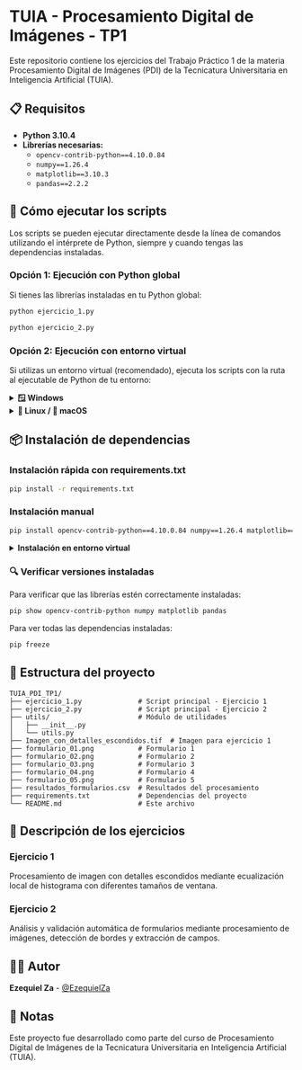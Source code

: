 # TUIA - Procesamiento Digital de Imágenes - TP1

Este repositorio contiene los ejercicios del Trabajo Práctico 1 de la materia Procesamiento Digital de Imágenes (PDI) de la Tecnicatura Universitaria en Inteligencia Artificial (TUIA).

## 📋 Requisitos

- **Python 3.10.4**
- **Librerías necesarias:**
  - `opencv-contrib-python==4.10.0.84`
  - `numpy==1.26.4`
  - `matplotlib==3.10.3`
  - `pandas==2.2.2`

## 🚀 Cómo ejecutar los scripts

Los scripts se pueden ejecutar directamente desde la línea de comandos utilizando el intérprete de Python, siempre y cuando tengas las dependencias instaladas.

### Opción 1: Ejecución con Python global

Si tienes las librerías instaladas en tu Python global:

```bash
python ejercicio_1.py
```

```bash
python ejercicio_2.py
```

### Opción 2: Ejecución con entorno virtual

Si utilizas un entorno virtual (recomendado), ejecuta los scripts con la ruta al ejecutable de Python de tu entorno:

<details>
<summary><b>🪟 Windows</b></summary>

```bash
# Sintaxis general
ruta\al\entorno\Scripts\python.exe ejercicio_1.py
ruta\al\entorno\Scripts\python.exe ejercicio_2.py
```

```bash
# Ejemplo con entorno llamado "venv"
.\venv\Scripts\python.exe ejercicio_1.py
.\venv\Scripts\python.exe ejercicio_2.py
```

</details>

<details>
<summary><b>🐧 Linux / 🍎 macOS</b></summary>

```bash
# Sintaxis general
ruta/al/entorno/bin/python ejercicio_1.py
ruta/al/entorno/bin/python ejercicio_2.py
```

```bash
# Ejemplo con entorno llamado "venv"
./venv/bin/python ejercicio_1.py
./venv/bin/python ejercicio_2.py
```

</details>

## 📦 Instalación de dependencias

### Instalación rápida con requirements.txt

```bash
pip install -r requirements.txt
```

### Instalación manual

```bash
pip install opencv-contrib-python==4.10.0.84 numpy==1.26.4 matplotlib==3.10.3 pandas==2.2.2
```

<details>
<summary><b>Instalación en entorno virtual</b></summary>

**Windows:**
```bash
ruta\al\entorno\Scripts\pip.exe install -r requirements.txt
```

**Linux/macOS:**
```bash
ruta/al/entorno/bin/pip install -r requirements.txt
```

</details>

### 🔍 Verificar versiones instaladas

Para verificar que las librerías estén correctamente instaladas:

```bash
pip show opencv-contrib-python numpy matplotlib pandas
```

Para ver todas las dependencias instaladas:

```bash
pip freeze
```

## 📂 Estructura del proyecto

```
TUIA_PDI_TP1/
├── ejercicio_1.py              # Script principal - Ejercicio 1
├── ejercicio_2.py              # Script principal - Ejercicio 2
├── utils/                      # Módulo de utilidades
│   ├── __init__.py
│   └── utils.py
├── Imagen_con_detalles_escondidos.tif  # Imagen para ejercicio 1
├── formulario_01.png           # Formulario 1
├── formulario_02.png           # Formulario 2
├── formulario_03.png           # Formulario 3
├── formulario_04.png           # Formulario 4
├── formulario_05.png           # Formulario 5
├── resultados_formularios.csv  # Resultados del procesamiento
├── requirements.txt            # Dependencias del proyecto
└── README.md                   # Este archivo
```

## 📝 Descripción de los ejercicios

### Ejercicio 1
Procesamiento de imagen con detalles escondidos mediante ecualización local de histograma con diferentes tamaños de ventana.

### Ejercicio 2
Análisis y validación automática de formularios mediante procesamiento de imágenes, detección de bordes y extracción de campos.

## 👨‍💻 Autor

**Ezequiel Za** - [@EzequielZa](https://github.com/EzequielZa)

## 📝 Notas

Este proyecto fue desarrollado como parte del curso de Procesamiento Digital de Imágenes de la Tecnicatura Universitaria en Inteligencia Artificial (TUIA).